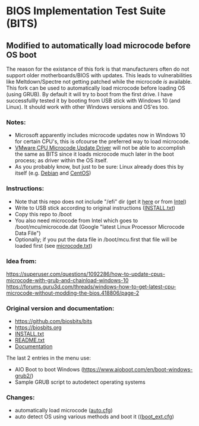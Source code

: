 
# BIOS Implementation Test Suite (BITS)
## Modified to automatically load microcode before OS boot

The reason for the existance of this fork is that manufacturers often do not support older motherboards/BIOS with updates.
This leads to vulnerabilities like Meltdown/Spectre not getting patched while the microcode *is* available.
This fork can be used to automatically load microcode before loading OS (using GRUB). By default it will try to boot from the first drive.
I have successfullly tested it by booting from USB stick with Windows 10 (and Linux). It should work with other Windows versions and OS'es too.

### Notes:
- Microsoft apparently includes microcode updates now in Windows 10 for certain CPU's, this is ofcourse the preferred way to load microcode.
- [VMware CPU Microcode Update Driver](https://labs.vmware.com/flings/vmware-cpu-microcode-update-driver) will not be able to accomplish the same as BITS since it loads microcode much later in the boot process; as driver within the OS itself.
- As you probably know, but just to be sure: Linux already does this by itself (e.g. [Debian](https://wiki.debian.org/Microcode) and [CentOS](https://git.centos.org/summary/rpms!microcode_ctl.git))

### Instructions:
- Note that this repo does not include "/efi" dir (get it [here](https://biosbits.org/downloads) or from [Intel](https://downloadcenter.intel.com/download/19763))
- Write to USB stick according to original instructions ([INSTALL.txt](INSTALL.txt))
- Copy this repo to /boot
- You also need microcode from Intel which goes to /boot/mcu/microcode.dat (Google "latest Linux Processor Microcode Data File")
- Optionally; if you put the data file in /boot/mcu.first that file will be loaded first (see [microcode.txt](Documentation/microcode.txt))

### Idea from:
https://superuser.com/questions/1092286/how-to-update-cpus-microcode-with-grub-and-chainload-windows-10
https://forums.guru3d.com/threads/windows-how-to-get-latest-cpu-microcode-without-modding-the-bios.418806/page-2

### Original version and documentation:
- https://github.com/biosbits/bits
- https://biosbits.org
- [INSTALL.txt](INSTALL.txt)
- [README.txt](README.txt)
- [Documentation](Documentation)

The last 2 entries in the menu use:
- AIO Boot to boot Windows (https://www.aioboot.com/en/boot-windows-grub2/)
- Sample GRUB script to autodetect operating systems

### Changes:
- automatically load microcode ([auto.cfg](auto.cfg))
- auto detect OS using various methods and boot it (([boot_ext.cfg](boot_ext.cfg))

